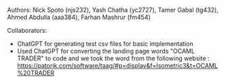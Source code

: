 Authors: Nick Spoto (njs232), Yash Chatha (yc2727), Tamer Gabal (tg432), Ahmed Abdulla (aaa384), Farhan Mashrur (fm454) 

Collaborators:

- ChatGPT for generating test csv files for basic implementation
- Used ChatGPT for converting the landing page words "OCAML TRADER" to code and we took the word from the following website : 
https://patorjk.com/software/taag/#p=display&f=Isometric3&t=OCAML%20TRADER

